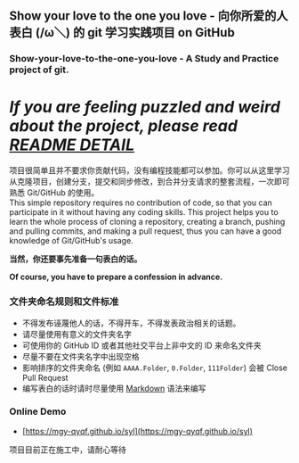 ## Show your love to the one you love - 向你所爱的人表白 (/ω＼) 的 git 学习实践项目 on GitHub

### Show-your-love-to-the-one-you-love - A Study and Practice project of git.
# ***If you are feeling puzzled and weird about the project, please read [README DETAIL](README_DETAIL.md)***

项目很简单且并不要求你贡献代码，没有编程技能都可以参加。你可以从这里学习从克隆项目，创建分支，提交和同步修改，到合并分支请求的整套流程，一次即可熟悉 Git/GitHub 的使用。 
<br>This simple repository requires no contribution of code, so that you can participate in it without having any coding skills. This project helps you to learn the whole process of cloning a repository, creating a branch, pushing and pulling commits, and making a pull request, thus you can have a good knowledge of Git/GitHub's usage.</br>

**当然，你还要事先准备一句表白的话。**

**Of course, you have to prepare a confession in advance.**

### 文件夹命名规则和文件标准
 - 不得发布诬蔑他人的话，不得开车，不得发表政治相关的话题。
 - 请尽量使用有意义的文件夹名字
 - 可使用你的 GitHub ID 或者其他社交平台上非中文的 ID 来命名文件夹
 - 尽量不要在文件夹名字中出现空格
 - 影响排序的文件夹命名 (例如 ```AAAA.Folder```, ```0.Folder```, ```111Folder```) 会被 Close Pull Request
 - 编写表白的话时请时尽量使用 [Markdown](https://en.wikipedia.org/wiki/Markdown) 语法来编写

### Online Demo
- [https://mgy-qyqf.github.io/syl](https://mgy-qyqf.github.io/syl)

项目目前正在施工中，请耐心等待
